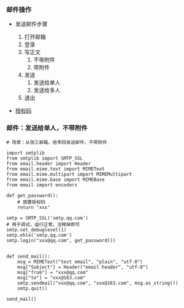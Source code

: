 ### 邮件操作 ###
- 发送邮件步骤
	1. 打开邮箱
	2. 登录
	3. 写正文
		1. 不带附件
		2. 带附件
	4. 发送
		1. 发送给单人
		2. 发送给多人
	5. 退出

- [授权码](https://service.mail.qq.com/cgi-bin/help?subtype=1&&no=1001256&&id=28)

### 邮件：发送给单人，不带附件

	# 场景：从张三邮箱，给李四发送邮件，不带附件

	import smtplib
	from smtplib import SMTP_SSL
	from email.header import Header
	from email.mime.text import MIMEText
	from email.mime.multipart import MIMEMultipart
	from email.mime.base import MIMEBase
	from email import encoders
	
	def get_password():
		# 放置授权码
		return "xxx"
	
	smtp = SMTP_SSL('smtp.qq.com')
	# 用于调试，运行正常，注释掉即可
	smtp.set_debuglevel(1)
	smtp.ehlo('smtp.qq.com')
	smtp.login("xxx@qq.com", get_password())
	
	
	def send_mail():
		msg = MIMEText("test email", "plain", "utf-8")
		msg["Subject"] = Header("email header", "utf-8")
		msg["from"] = "xxx@qq.com"
		msg["to"] = "xxx@163.com"
		smtp.sendmail("xxx@qq.com", "xxx@163.com", msg.as_string())
		smtp.quit()
	
	send_mail()

